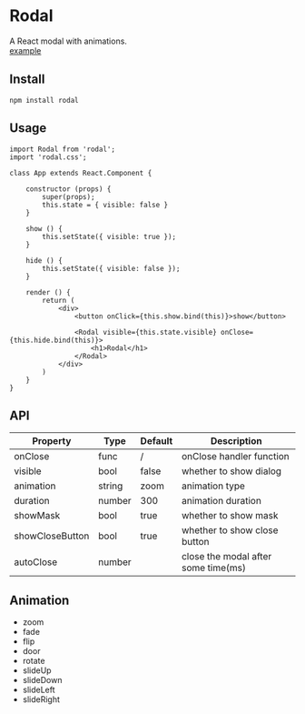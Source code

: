 # Rodal
A React modal with animations.  
[example](http://rodal.cn)

## Install

    npm install rodal

## Usage

    import Rodal from 'rodal';
    import 'rodal.css';
    
    class App extends React.Component {
    
        constructor (props) {
            super(props);
            this.state = { visible: false }
        }
    
        show () {
            this.setState({ visible: true });
        }
    
        hide () {
            this.setState({ visible: false });
        }
    
        render () {
            return (
                <div>
                    <button onClick={this.show.bind(this)}>show</button>
    
                    <Rodal visible={this.state.visible} onClose={this.hide.bind(this)}>
                        <h1>Rodal</h1>
                    </Rodal>
                </div>
            )
        }
    }

## API

Property|Type|Default|Description
---|---|---|---
onClose|func|/|onClose handler function
visible|bool|false|whether to show dialog
animation|string|zoom|animation type
duration|number|300|animation duration
showMask|bool|true|whether to show mask
showCloseButton|bool|true|whether to show close button
autoClose|number||close the modal after some time(ms)

## Animation
* zoom
* fade
* flip
* door
* rotate
* slideUp
* slideDown
* slideLeft
* slideRight
